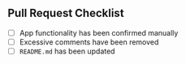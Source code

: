 ## Pull Request Checklist

- [ ] App functionality has been confirmed manually
- [ ] Excessive comments have been removed
- [ ] `README.md` has been updated
